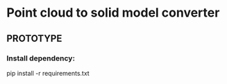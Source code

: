 # Point cloud to solid model converter
## PROTOTYPE

### Install dependency:
pip install -r requirements.txt